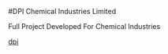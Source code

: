 #DPI Chemical Industries Limited

Full Project Developed For Chemical Industries

[dpi](http://www.opensourcit.net/portfolio/dpi/)
